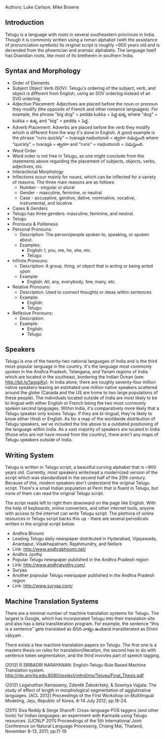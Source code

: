 Authors: Luke Carlson, Mike Browne

## Introduction
Telugu is a language with roots in several southeastern provinces in India. Though it is commonly written using a roman alphabet (with the assistance of pronunciation symbols) its original script is roughly ~900 years old and is decended from the phoenician and aramaic alphabets. The language itself has Dravidian roots, like most of its bretheren in southern India.

## Syntax and Morphology

 - Order of Elements
  - Subject Object Verb (SOV): Telugu's ordering of the subject, verb, and object is different from English, using an SOV ordering instead of an SVO ordering.
  - Adjective Placement: Adjectives are placed before the noun or pronoun they modify (the opposite of French and other romance languages). For example, the phrase "big dog" = pedda kukka = పెద్ద కుక్క where "dog" = kukka = కుక్క and "big" = pedda = పెద్ద.
  - Adverb Placement: Adverbs are placed before the verb they modify which is different from the way it's done in English. A good example is the phrase "runs quickly" = tvaragā naḍustundi = త్వరగా నడుస్తుంది where "quickly" = tvaragā = త్వరగా and "runs" = naḍustundi = నడుస్తుంది.
 - Word Order
  - Word order is not free in Telugu, as one might conclude from the statements above regarding the placement of subjects, objects, verbs, adjectives, etc.
 - Interactional Morphology
  - Inflections occur mainly for nouns, which can be inflected for a variety of reasons. The three main reasons are as follows:
    - Number - singular or plural
    - Gender - masculine, feminine, or neutral
    - Case - accusative, genitive, dative, nominative, vocative, instrumental, and locative
 - Cases & Genders
  - Telugu has three genders: masculine, feminine, and neutral.
  - Telugu
 - Pronouns & Politeness
  - Personal Pronouns:
    - Description: The person/people spoken to, speaking, or spoken about.
    - Examples:
      - English: I, you, me, he, she, etc.
      - Telugu:
  - Infinite Pronouns:
    - Description: A group, thing, or object that is acting or being acted upon
    - Example:
      - English: All, any, everybody, few, many, etc.
  - Relative Pronouns:
    - Description: Used to connect thoughts or ideas within sentences
    - Example:
      - English:
      - Telugu:
  - Reflexive Pronouns:
    - Description:
    - Example:
      - English:
      - Telugu:


## Speakers

Telugu is one of the twenty-two national languages of India and is the third most-popular language in the country. It's the language most commonly spoken in the Andhra Pradesh, Telangana, and Yanam regions of India which are located in the southeast, bordering the Indian Ocean (see: http://bit.ly/1agopKx). In India alone, there are roughly seventy-four million native speakers leaving an estimated one million native speakers scattered around the globe (Canada and the US are home to two large populations of these people). The individuals located outside of India are most likely to be bi-lingual with either English or French being the two most commonly spoken second languages. Within India, it's comparatively more likely that a Telugu speaker only knows Telugu. If they are bi-lingual, they're likely to know either Hindi or English. As for a map of the worldwide distribution of Telugu speakers, we've included the link above to a outdated positioning of the language within India. As a vast majority of speakers are located in India (those who are not have moved from the country), there aren't any maps of Telugu speakers outside of India.

## Writing System

Telugu is written in Telugu script, a beautiful curving alphabet that is ~900 years old. Currently, most speakers write/read a modernized version of the script which was standardized in the second half of the 20th century. Because of this, modern speakers don't understand the original Telugu script. There's a small Indian population at Penn that is fluent in Telugu, but none of them can read the original Telugu script.

The script reads left to right then downward on the page like English. With the help of keyboards, online converters, and other internet tools, anyone with access to the internet can write Telugu script. The plethora of online resources in Telugu script backs this up - there are several periodicals written in the original script below.
 - Andhra Bhoomi
  - Leading Telugu daily newspaper distributed in Hyderabad, Vijayawada, Anantapur, Visakhapatnam, Rajahmundry, and Nellore
  - Link: http://www.andhrabhoomi.net/
 - Andhra Jyothy
  - Popular Telugu newspaper published in the Andhra Pradesh region
  - Link: http://www.andhrajyothy.com/
 - Suryaa
  - Another popoular Telugu newspaper published in the Andhra Pradesh region
  - Link: http://www.suryaa.com/

## Machine Translation Systems

There are a minimal number of machine translation systems for Telugu. The largest is Google, which has incorporated Telugu into their translation site and also has a beta transliteration program. For example, the sentence "this is a sentence" gets translated as దీనిని వాక్యం ఉందిand transliterated as Dīnini vākyaṁ .

There exists a few machine translation papers on Telugu. The first one is a masters thesis on rules for translation/literation, the second has to do with sentence token segmentation, and the third invovles part of speech tagging.

(2012) R.SRIBADRI NARAYANAN: English-Telugu Rule Based Machine Translation system. http://nlp.amrita.edu:8080/project/mhrd/ms/Telugu/Final_Thesis.pdf

(2012) Loganathan Ramasamy, Zdeněk Žabokrtský, & Sowmya Vajjala: The study of effect of length in morphological segmentation of agglutinative languages. [ACL 2012] Proceedings of the First Workshop on Multilingual Modeling, Jeju, Republic of Korea, 8-14 July 2012; pp.18-24.

(2011) Siva Reddy & Serge Sharoff: Cross-language POS taggers (and other tools) for Indian languages: an experiment with Kannada using Telugu resources. [IJCNLP 2011] Proceedings of the 5th International Joint Conference on Natural Language Processing, Chiang Mai, Thailand, November 8-13, 2011; pp.11-19
